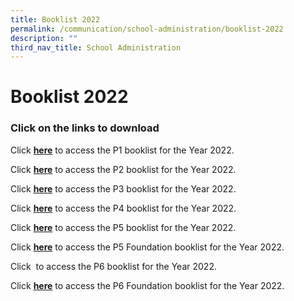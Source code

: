 ```yaml
---
title: Booklist 2022
permalink: /communication/school-administration/booklist-2022
description: ""
third_nav_title: School Administration
---
```

# **Booklist 2022**

### Click on the links to download

Click **[here](/files/Evergreen%20Primary%20School%20-%20Booklist%20for%20AY2022%20-%20caa%20091121%20-%20Final%20-%20P1.pdf)** to access the P1 booklist for the Year 2022.  
  
Click **[here](/files/Evergreen%20Primary%20School%20-%20Booklist%20for%20AY2022%20-%20caa%20091121%20-%20Final%20-%20P2.pdf)** to access the P2 booklist for the Year 2022.  
  
Click **[here](/files/Evergreen%20Primary%20School%20-%20Booklist%20for%20AY2022%20-%20caa%20091121%20-%20Final%20-%20P3.pdf)** to access the P3 booklist for the Year 2022.  
  
Click **[here](/files/Evergreen%20Primary%20School%20-%20Booklist%20for%20AY2022%20-%20caa%20091121%20-%20Final%20-%20P4.pdf)** to access the P4 booklist for the Year 2022.  
  
Click **[here](/files/Evergreen%20Primary%20School%20-%20Booklist%20for%20AY2022%20-%20caa%20091121%20-%20Final%20-%20P5.pdf)** to access the P5 booklist for the Year 2022.  
  
Click **[here](/files/Evergreen%20Primary%20School%20-%20Booklist%20for%20AY2022%20-%20caa%20091121%20-%20Final%20-%20P5%20FDN.pdf)** to access the P5 Foundation booklist for the Year 2022.  
  
Click **[](/files/Evergreen%20Primary%20School%20-%20Booklist%20for%20AY2022%20-%20caa%20091121%20-%20Final%20-%20P6.pdf)** to access the P6 booklist for the Year 2022.  
  
Click **[here](/files/Evergreen%20Primary%20School%20-%20Booklist%20for%20AY2022%20-%20caa%20091121%20-%20Final%20-%20P6%20FDN.pdf)** to access the P6 Foundation booklist for the Year 2022.